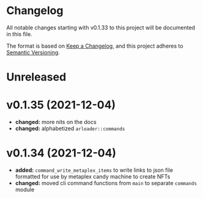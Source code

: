 # Changelog

All notable changes starting with v0.1.33 to this project will be documented in this file.

The format is based on [Keep a Changelog](https://keepachangelog.com/en/1.0.0/),
and this project adheres to [Semantic Versioning](https://semver.org/spec/v2.0.0.html).

# Unreleased

# v0.1.35 (2021-12-04)

- **changed:** more nits on the docs
- **changed:** alphabetized `arloader::commands`

# v0.1.34 (2021-12-04)

- **added:** `command_write_metaplex_items` to write links to json file formatted for use by metaplex candy machine to create NFTs
- **changed:** moved cli command functions from `main` to separate `commands` module